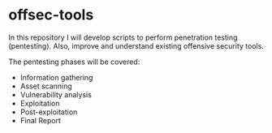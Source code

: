 # offsec-tools

In this repository I will develop scripts to perform penetration testing (pentesting). Also, improve and understand existing offensive security tools.

The pentesting phases will be covered:
- Information gathering
- Asset scanning
- Vulnerability analysis
- Exploitation
- Post-exploitation
- Final Report
